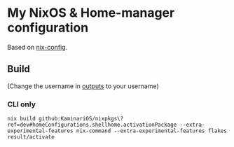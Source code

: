 # My NixOS & Home-manager configuration

Based on [nix-config](https://github.com/gvolpe/nix-config).

## Build

(Change the username in [outputs](outputs/home-conf.nix) to your username)

### CLI only
```console
nix build github:KaminariOS/nixpkgs\?ref=dev#homeConfigurations.shellhome.activationPackage --extra-experimental-features nix-command --extra-experimental-features flakes
result/activate
```
